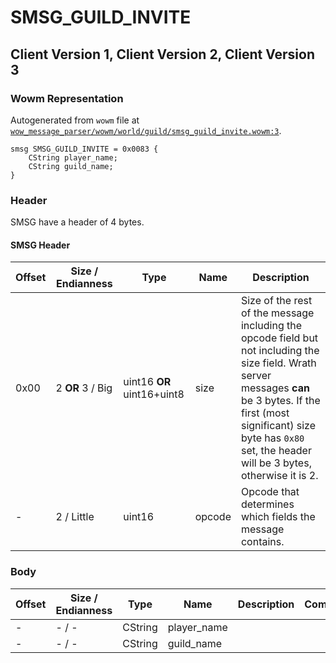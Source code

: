 # SMSG_GUILD_INVITE

## Client Version 1, Client Version 2, Client Version 3

### Wowm Representation

Autogenerated from `wowm` file at [`wow_message_parser/wowm/world/guild/smsg_guild_invite.wowm:3`](https://github.com/gtker/wow_messages/tree/main/wow_message_parser/wowm/world/guild/smsg_guild_invite.wowm#L3).
```rust,ignore
smsg SMSG_GUILD_INVITE = 0x0083 {
    CString player_name;
    CString guild_name;
}
```
### Header

SMSG have a header of 4 bytes.

#### SMSG Header

| Offset | Size / Endianness | Type   | Name   | Description |
| ------ | ----------------- | ------ | ------ | ----------- |
| 0x00   | 2 **OR** 3 / Big           | uint16 **OR** uint16+uint8 | size | Size of the rest of the message including the opcode field but not including the size field. Wrath server messages **can** be 3 bytes. If the first (most significant) size byte has `0x80` set, the header will be 3 bytes, otherwise it is 2.|
| -      | 2 / Little| uint16 | opcode | Opcode that determines which fields the message contains. |

### Body

| Offset | Size / Endianness | Type | Name | Description | Comment |
| ------ | ----------------- | ---- | ---- | ----------- | ------- |
| - | - / - | CString | player_name |  |  |
| - | - / - | CString | guild_name |  |  |

